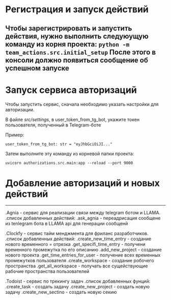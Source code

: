 # Регистрация и запуск действий

Чтобы зарегистрировать и запустить действия, нужно выполнить следуюущую команду из корня проекта:
`python -m team_actions.src.initial_setup`
После этого в консоли должно появиться сообщение об успешном запуске
---
# Запуск сервиса авторизаций

Чтобы запустить сервис, сначала необходимо указать настройки для авторизации.


В файле _src/settings_, в user_token_from_tg_bot, укажите токен пользователя, полученный в Telegram-боте

Пример:

`user_token_from_tg_bot: str = "eyJhbGciOiJI..."`

Затем выполните эту команду из корневой папки проекта:

`uvicorn authorizations.src.main:app --reload --port 9000`

# Добавление авторизаций и новых действий
---
.Agnia - сервис для реализации связи между telegram ботом и LLAMA.
    .список добавленных действий:
        .ask_agnia - переадрисация сообщене из tenlegram бота в LLAMA api для генерации сообщенй

.Clockfy - сервис тайм менджмента для фриланс разработчиков.
    .список добавленных действий:
        .create_new_time_entry - создание нового временного = отрезка
        .get_specifi_time_entry - получени временного промежутка по его описанию
        .add_new_project - создание нового проекта
        .get_time_entries_for_user - получение всех временных промежутков пользователя
        .create_workspace - создание робочего пространства
        .get_all_workspace - получать все сущействующие рабочие пространства пользователей

.Todoist - сервис по трекингу задач
    .список добавленных фунций:
        .create_task - создать задачу
        .create_new_project - создать новую задачу
        .create_new_sectino - создать новую секию
